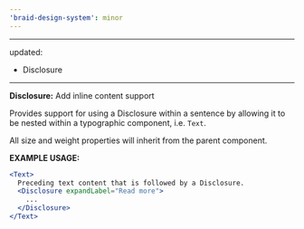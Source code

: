 ```yaml
---
'braid-design-system': minor
---
```


---
updated:
  - Disclosure
---

**Disclosure:** Add inline content support

Provides support for using a Disclosure within a sentence by allowing it to be nested within a typographic component, i.e. `Text`.

All size and weight properties will inherit from the parent component.

**EXAMPLE USAGE:**
```jsx
<Text>
  Preceding text content that is followed by a Disclosure.
  <Disclosure expandLabel="Read more">
    ...
  </Disclosure>
</Text>
```
